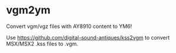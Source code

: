 # vgm2ym

Convert vgm/vgz files with AY8910 content to YM6!

Use https://github.com/digital-sound-antiques/kss2vgm to convert MSX/MSX2 .kss files to .vgm.

